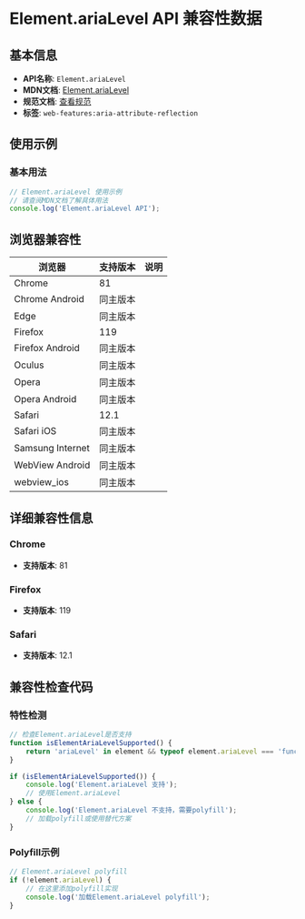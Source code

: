# Element.ariaLevel API 兼容性数据

## 基本信息

- **API名称**: `Element.ariaLevel`
- **MDN文档**: [Element.ariaLevel](https://developer.mozilla.org/docs/Web/API/Element/ariaLevel)
- **规范文档**: [查看规范](https://w3c.github.io/aria/#dom-ariamixin-arialevel)
- **标签**: `web-features:aria-attribute-reflection`

## 使用示例

### 基本用法

```javascript
// Element.ariaLevel 使用示例
// 请查阅MDN文档了解具体用法
console.log('Element.ariaLevel API');
```

## 浏览器兼容性

| 浏览器 | 支持版本 | 说明 |
|--------|----------|------|
| Chrome | 81 |  |
| Chrome Android | 同主版本 |  |
| Edge | 同主版本 |  |
| Firefox | 119 |  |
| Firefox Android | 同主版本 |  |
| Oculus | 同主版本 |  |
| Opera | 同主版本 |  |
| Opera Android | 同主版本 |  |
| Safari | 12.1 |  |
| Safari iOS | 同主版本 |  |
| Samsung Internet | 同主版本 |  |
| WebView Android | 同主版本 |  |
| webview_ios | 同主版本 |  |

## 详细兼容性信息

### Chrome

- **支持版本**: 81

### Firefox

- **支持版本**: 119

### Safari

- **支持版本**: 12.1

## 兼容性检查代码

### 特性检测

```javascript
// 检查Element.ariaLevel是否支持
function isElementAriaLevelSupported() {
    return 'ariaLevel' in element && typeof element.ariaLevel === 'function';
}

if (isElementAriaLevelSupported()) {
    console.log('Element.ariaLevel 支持');
    // 使用Element.ariaLevel
} else {
    console.log('Element.ariaLevel 不支持，需要polyfill');
    // 加载polyfill或使用替代方案
}
```

### Polyfill示例

```javascript
// Element.ariaLevel polyfill
if (!element.ariaLevel) {
    // 在这里添加polyfill实现
    console.log('加载Element.ariaLevel polyfill');
}
```


